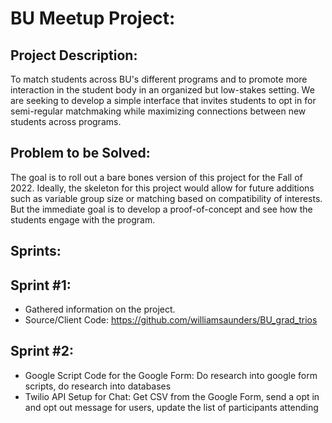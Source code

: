 # BU Meetup Project:
## Project Description:
To match students across BU's different programs and to promote more interaction in the student body in an organized but low-stakes setting. We are seeking to develop a simple interface that invites students to opt in for semi-regular matchmaking while maximizing connections between new students across programs.

## Problem to be Solved:
The goal is to roll out a bare bones version of this project for the Fall of 2022. Ideally, the skeleton for this project would allow for future additions such as variable group size or matching based on compatibility of interests. But the immediate goal is to develop a proof-of-concept and see how the students engage with the program.

## Sprints:
## Sprint #1:
- Gathered information on the project.
- Source/Client Code: https://github.com/williamsaunders/BU_grad_trios

## Sprint #2:
- Google Script Code for the Google Form: Do research into google form scripts, do research into databases
- Twilio API Setup for Chat: Get CSV from the Google Form, send a opt in and opt out message for users, update the list of participants attending
